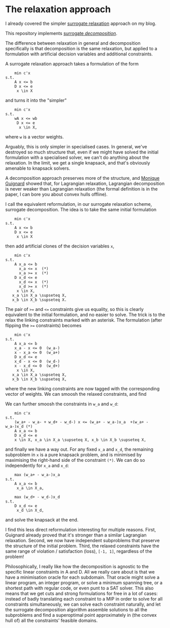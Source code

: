 The relaxation approach
=======================

I already covered the simpler [surrogate relaxation](https://pvk.ca/Blog/2019/04/23/fractional-set-covering-with-experts/)
approach on my blog.

This repository implements [surrogate *decomposition*](https://www.authorea.com/users/2541/articles/324048-no-regret-surrogate-decomposition?access_token=7PRDD1XaWLjc8wglr1_PLg).

The difference between relaxation in general and decomposition
specifically is that decomposition is the same relaxation, but applied
to a formulation with artificial decision variables and additional
constraints.

A surrogate relaxation approach takes a formulation of the form

        min c'x
    s.t.
        A x <= b
        D x <= e
         x \in X

and turns it into the "simpler"

        min c'x
    s.t.
        wA x <= wb
         D x <= e
          x \in X,

where `w` is a vector weights.

Arguably, this is only simpler in specialised cases.  In general,
we've destroyed so much structure that, even if we might have solved
the initial formulation with a specialised solver, we can't do
anything about the relaxation.  In the limit, we get a single
knapsack, and that's obviously amenable to knapsack solvers.

A decomposition approach preserves more of the structure, and [Monique
Guignard](https://link.springer.com/article/10.1007/BF02592954) showed
that, for Lagrangian relaxation, Lagrangian decomposition is never
weaker than Lagrangian relaxation (the formal definition is in the
paper, I can bore you about convex hulls offline).

I call the equivalent reformulation, in our surrogate relaxation
scheme, surrogate decomposition.  The idea is to take the same initial
formulation

        min c'x
    s.t.
        A x <= b
        D x <= e
         x \in X

then add artificial clones of the decision variables `x`,

        min c'x
    s.t.
        A x_a <= b
          x_a <= x  (*)
          x_a >= x  (*)
        D x_d <= e
          x_d <= x  (*)
          x_d >= x  (*)
         x \in X,
       x_a \in X_a \supseteq X,
       x_b \in X_b \supseteq X.

The pair of `>=` and `<=` constraints give us equality, so this is
clearly equivalent to the initial formulation, and no easier to solve.
The trick is to the relax the linking constraints marked with an
asterisk.  The formulation (after flipping the `>=` constraints)
becomes

        min c'x
    s.t.
        A x_a <= b
        x_a - x <= 0  (w_a-)
        x - x_a <= 0  (w_a+)
        D x_d <= e
        x_d - x <= 0  (w_d-)
        x - x_d <= 0  (w_d+)
         x \in X,
       x_a \in X_a \supseteq X,
       x_b \in X_b \supseteq X,

where the new linking constraints are now tagged with the
corresponding vector of weights.  We can smoosh the relaxed
constraints, and find

We can further smoosh the constraints in `w_a` and `w_d`:


        min c'x
    s.t.
        (w_a+ - w_a- + w_d+ - w_d-) x <= (w_a+ - w_a-)x_a  +(w_a+ - w_a-)x_d (*)
        A x_a <= b
        D x_d <= e
        x \in X, x_a \in X_a \supseteq X, x_b \in X_b \supseteq X,

and finally we have a way out.  For any fixed `x_a` and `x_d`, the
remaining subproblem in `x` is a pure knapsack problem, and is
minimised by maximising the right-hand side of the constraint `(*)`.
We can do so independently for `x_a` and `x_d`:

        max (w_a+ - w_a-)x_a
    s.t.
        A x_a <= b
         x_a \in X_a,

        max (w_d+ - w_d-)x_d
    s.t.
        D x_d <= e
         x_d \in X_d,

and solve the knapsack at the end.

I find this less direct reformulation interesting for multiple
reasons.  First, Guignard already proved that it's stronger than a
similar Lagrangian relaxation.  Second, we now have independent
subproblems that preserve the structure of the initial problem.
Third, the relaxed constraints have the same range of violation /
satisfaction (loss), `[-1, 1]`, regardless of the problem!

Philosophically, I really like how the decomposition is agnostic to
the specific linear constraints in A and D.  All we really care about
is that we have a minimisation oracle for each subdomain.  That oracle
might solve a linear program, an integer program, or solve a minimum
spanning tree, or a shortest path with regular code, or even punt to a
SAT solver.  This also means that we get cuts and strong formulations
for free in a lot of cases: instead of badly translating each
constraint to a MIP in order to solve for all constraints
simultaneously, we can solve each constraint naturally, and let the
surrogate decomposition algorithm assemble solutions to all the
subproblems and find a superoptimal point approximately in (the convex
hull of) all the constraints' feasible domains.
